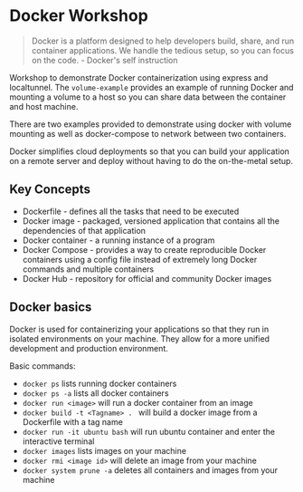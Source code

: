# Docker Workshop

> Docker is a platform designed to help developers build, share, and run container applications. We handle the tedious setup, so you can focus on the code. - Docker's self instruction

Workshop to demonstrate Docker containerization using express and localtunnel. The `volume-example` provides an example of running Docker and mounting a volume to a host so you can share data between the container and host machine.

There are two examples provided to demonstrate using docker with volume mounting as well as docker-compose to network between two containers.

Docker simplifies cloud deployments so that you can build your application on a remote server and deploy without having to do the on-the-metal setup.

## Key Concepts

- Dockerfile - defines all the tasks that need to be executed
- Docker image - packaged, versioned application that contains all the dependencies of that application
- Docker container - a running instance of a program
- Docker Compose - provides a way to create reproducible Docker containers using a config file instead of extremely long Docker commands and multiple containers
- Docker Hub - repository for official and community Docker images

## Docker basics

Docker is used for containerizing your applications so that they run in isolated environments on your machine. They allow for a more unified development and production environment.

Basic commands:

- `docker ps` lists running docker containers
- `docker ps -a` lists all docker containers
- `docker run <image>` will run a docker container from an image
- `docker build -t <Tagname> . ` will build a docker image from a Dockerfile with a tag name
- `docker run -it ubuntu bash` will run ubuntu container and enter the interactive terminal
- `docker images` lists images on your machine
- `docker rmi <image id>` will delete an image from your machine
- `docker system prune -a` deletes all containers and images from your machine
